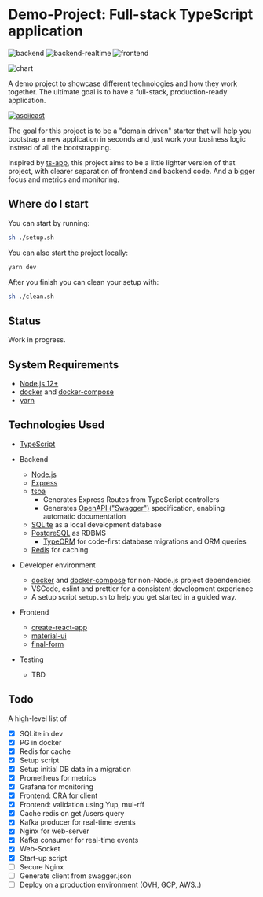 # Demo-Project: Full-stack TypeScript application

![backend](https://github.com/RaedsLab/demo-project/workflows/backend/badge.svg)
![backend-realtime](https://github.com/RaedsLab/demo-project/workflows/backend-realtime/badge.svg)
![frontend](https://github.com/RaedsLab/demo-project/workflows/frontend/badge.svg)

![chart](https://i.imgur.com/6ELu2fx.png)

A demo project to showcase different technologies and how they work together.
The ultimate goal is to have a full-stack, production-ready application.

[![asciicast](https://asciinema.org/a/lKhIcJG0YXbZfvkOpoWtzMUrM.svg)](https://asciinema.org/a/lKhIcJG0YXbZfvkOpoWtzMUrM)

The goal for this project is to be a "domain driven" starter that will help you
bootstrap a new application in seconds and just work your business logic instead of all the bootstrapping.

Inspired by [ts-app](https://github.com/lukeautry/ts-app), this project aims to be a little lighter version of that project, with clearer separation of frontend and backend code. And a bigger focus and metrics and monitoring.

## Where do I start

You can start by running:

```sh
sh ./setup.sh
```

You can also start the project locally:

```sh
yarn dev
```

After you finish you can clean your setup with:

```sh
sh ./clean.sh
```

## Status

Work in progress.

## System Requirements

- [Node.js 12+](https://nodejs.org/en/download/)
- [docker](https://www.docker.com) and [docker-compose](https://docs.docker.com/compose)
- [yarn](https://yarnpkg.com/en)

## Technologies Used

- [TypeScript](http://www.typescriptlang.org/)
- Backend

  - [Node.js](https://nodejs.org)
  - [Express](https://expressjs.com/)
  - [tsoa](https://github.com/lukeautry/tsoa)
    - Generates Express Routes from TypeScript controllers
    - Generates [OpenAPI ("Swagger")](https://swagger.io/docs/specification/about) specification, enabling automatic documentation
  - [SQLite](https://www.sqlite.org/index.html) as a local development database
  - [PostgreSQL](https://www.postgresql.org/) as RDBMS
    - [TypeORM](http://typeorm.io) for code-first database migrations and ORM queries
  - [Redis](https://redis.io/) for caching

- Developer environment

  - [docker](https://www.docker.com/) and [docker-compose](https://docs.docker.com/compose) for non-Node.js project dependencies
  - VSCode, eslint and prettier for a consistent development experience
  - A setup script `setup.sh` to help you get started in a guided way.

- Frontend

  - [create-react-app](https://github.com/facebook/create-react-app)
  - [material-ui](https://material-ui.com/)
  - [final-form](https://github.com/final-form/final-form)

- Testing
  - TBD

## Todo

A high-level list of

- [x] SQLite in dev
- [x] PG in docker
- [x] Redis for cache
- [x] Setup script
- [x] Setup initial DB data in a migration
- [x] Prometheus for metrics
- [x] Grafana for monitoring
- [x] Frontend: CRA for client
- [x] Frontend: validation using Yup, mui-rff
- [x] Cache redis on get /users query
- [x] Kafka producer for real-time events
- [x] Nginx for web-server
- [x] Kafka consumer for real-time events
- [x] Web-Socket
- [x] Start-up script
- [ ] Secure Nginx
- [ ] Generate client from swagger.json
- [ ] Deploy on a production environment (OVH, GCP, AWS..)
